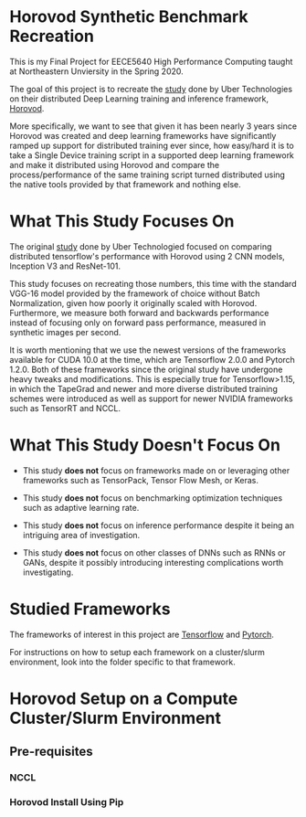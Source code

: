# Horovod Synthetic Benchmark Recreation
This is my Final Project for EECE5640 High Performance Computing taught at Northeastern 
Unviersity in the Spring 2020.

The goal of this project is to recreate the [study](https://arxiv.org/abs/1802.05799) 
done by Uber Technologies on their distributed Deep Learning training and inference framework, 
[Horovod](https://github.com/horovod/horovod). 

More specifically, we want to see that given it has been nearly 3 years since Horovod was created and
deep learning frameworks have significantly ramped up support for distributed training ever since, 
how easy/hard it is to take a Single Device training script in a supported deep learning framework
and make it distributed using Horovod and compare the process/performance of the same training script
turned distributed using the native tools provided by that framework and nothing else.

# What This Study Focuses On
The original [study](https://arxiv.org/abs/1802.05799) done by Uber Technologied focused on
comparing distributed tensorflow's performance with Horovod using 2 CNN models, Inception V3 and
ResNet-101.

This study focuses on recreating those numbers, this time with the standard VGG-16 model
provided by the framework of choice without Batch Normalization,
given how poorly it originally scaled with Horovod. Furthermore, we measure both forward and 
backwards performance instead of focusing only on forward pass performance, measured in synthetic images per
second.

It is worth mentioning that we use the newest versions of the frameworks available for CUDA 10.0 
at the time, which are Tensorflow 2.0.0 and Pytorch 1.2.0. Both of these frameworks since the original study have undergone 
heavy tweaks and modifications. This is especially true for Tensorflow>1.15, in which the TapeGrad and 
newer and more diverse distributed training schemes were introduced as well as support for newer 
NVIDIA frameworks such as TensorRT and NCCL.

# What This Study Doesn't Focus On
- This study __does not__ focus on frameworks made on or leveraging other frameworks such as TensorPack,
Tensor Flow Mesh, or Keras.

- This study __does not__ focus on benchmarking optimization techniques such as adaptive learning rate.

- This study __does not__ focus on inference performance despite it being an intriguing area of investigation.

- This study __does not__ focus on other classes of DNNs such as RNNs or GANs, despite it possibly 
introducing interesting complications worth investigating.

# Studied Frameworks
The frameworks of interest in this project are [Tensorflow](https://tensorflow.org) and 
[Pytorch](https://pytorch.org).

For instructions on how to setup each framework on a cluster/slurm environment, look into the folder
specific to that framework.

# Horovod Setup on a Compute Cluster/Slurm Environment
## Pre-requisites
### NCCL

### Horovod Install Using Pip

